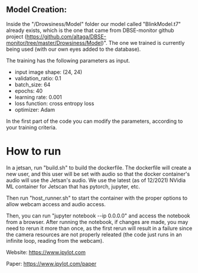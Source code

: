 ## Model Creation:

Inside the "/Drowsiness/Model" folder our model called "BlinkModel.t7" already exists, which is the one that came from DBSE-monitor github project (https://github.com/altaga/DBSE-monitor/tree/master/Drowsiness/Model)". The one we trained is currently being used (with our own eyes added to the database).

The training has the following parameters as input.

- input image shape: (24, 24)
- validation_ratio: 0.1
- batch_size: 64
- epochs: 40
- learning rate: 0.001
- loss function: cross entropy loss
- optimizer: Adam

In the first part of the code you can modify the parameters, according to your training criteria.

# How to run
In a jetsan, run "build.sh" to build the dockerfile. The dockerfile will create a new user, and this user will be set with audio so that the docker container's audio will use the Jetsan's audio. We use the latest (as of 12/2021) NVidia ML container for Jetscan that has pytorch, jupyter, etc.

Then run "host_runner.sh" to start the container with the proper options to allow webcam access and audio access.

Then, you can run "jupyter notebook --ip 0.0.0.0" and access the notebook from a browser. After running the notebook, if changes are made, you may need to rerun it more than once, as the first rerun will result in a failure since the camera resources are not properly releated (the code just runs in an infinite loop, reading from the webcam).

Website:
https://www.ipylot.com

Paper:
https://www.ipylot.com/paper

